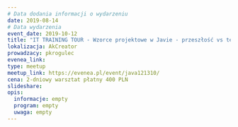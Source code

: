 ```yaml
---
# Data dodania informacji o wydarzeniu
date: 2019-08-14
# Data wydarzenia
event_date: 2019-10-12
title: "IT TRAINING TOUR - Wzorce projektowe w Javie - przeszłość vs teraźniejszość"
lokalizacja: AkCreator
prowadzacy: pkrogulec
evenea_link: 
type: meetup
meetup_link: https://evenea.pl/event/java121310/
cena: 2-dniowy warsztat płatny 400 PLN
slideshare:
opis:
  informacje: empty
  program: empty
  uwaga: empty
---
```

